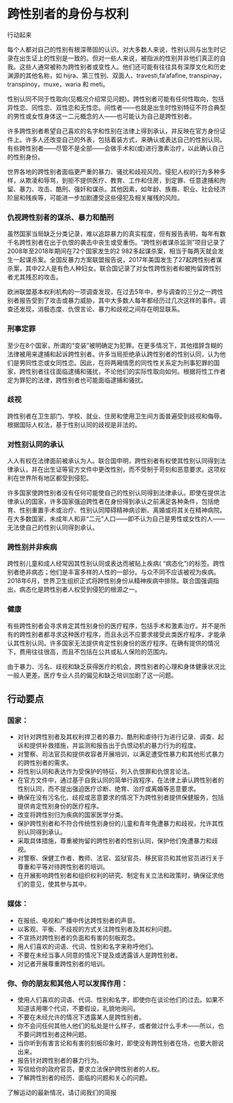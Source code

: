# 跨性别者的身份与权利

行动起来

每个人都对自己的性别有根深蒂固的认识。对大多数人来说，性别认同与出生时记录在出生证上的性别是一致的。但对一些人来说，被指派的性别并非他们真正的自我。这些人通常被称为跨性别者或变性人。他们还可能有往往具有深厚文化和历史渊源的其他名称，如 hijra、第三性别、双面人、travesti,fa’afafine, transpinay，transpinoy，muxe，waria 和 meti。

性别认同不同于性取向(见概况介绍常见问题)。跨性别者可能有任何性取向，包括异性恋、同性恋、双性恋和无性恋。间性者——也就是出生时性别特征不符合典型的男性或女性身体这一二元概念的人——也可能认为自己是跨性别者。

许多跨性别者希望自己喜欢的名字和性别在法律上得到承认，并反映在官方身份证件上。许多人还改变自己的外表，包括着装方式，来确认或表达自己的性别认同。有些跨性别者——尽管不是全部——会做手术和(或)进行激素治疗，以此确认自己的性别身份。

世界各地的跨性别者面临更严重的暴力、骚扰和歧视风险。侵犯人权的行为多种多样，从欺凌和辱骂，到拒不提供医疗、教育、工作和住房，到定罪、任意逮捕和拘留、暴力、攻击、酷刑、强奸和谋杀。其他因素，如年龄、族裔、职业、社会经济阶层和残疾等，可能进一步加剧遭受这些侵犯及相关摧残的风险。

### 仇视跨性别者的谋杀、暴力和酷刑

虽然国家当局缺乏分类记录，难以追踪暴力的真实程度，但有报告表明，每年有数千名跨性别者在出于仇恨的袭击中丧生或受重伤。“跨性别者谋杀监测”项目记录了2008年至2018年期间在72个国家发生的2 982多起谋杀案，相当于每两天就会发生一起谋杀案。全国反暴力方案联盟报告说，2017年美国发生了27起跨性别者谋杀案，其中22人是有色人种妇女。联合国记录了对女性跨性别者和被拘留跨性别者尤其残忍的攻击。

欧洲联盟基本权利机构的一项调查发现，在过去5年中，参与调查的三分之一跨性别者报告受到了攻击或暴力威胁，其中大多数人每年都经历过几次这样的事件。调查还发现，消极态度、仇恨言论、暴力和歧视之间存在明显联系。

### 刑事定罪

至少在8个国家，所谓的“变装”被明确定为犯罪。在更多情况下，其他措辞含糊的法律被用来逮捕和起诉跨性别者。许多当局拒绝承认跨性别者的性别认同，认为他们是男同性恋或女同性恋。因此，在将两厢情愿的同性性关系定为刑事犯罪的国家，跨性别者往往面临逮捕和骚扰，不论他们的实际性取向如何。根据将性工作者定为罪犯的法律，跨性别者也可能面临逮捕和骚扰。

### 歧视

跨性别者在卫生部门、学校、就业、住房和使用卫生间方面普遍受到歧视和侮辱。根据国际人权法，基于性别认同的歧视是非法的。

### 对性别认同的承认

人人有权在法律面前被承认为人。联合国申明，跨性别者有权使其性别认同得到法律承认，并在出生证等官方文件中更改性别，而不受制于苛刻和恶意要求。这项权利在世界所有地区都受到侵犯。

许多国家使跨性别者没有任何可能使自己的性别认同得到法律承认。即使在提供法律承认的国家，许多国家强迫跨性者在身份得到承认之前满足各种条件，包括绝育、性别重置手术或治疗、性别认同障碍精神病诊断、离婚或将其关在精神病院。在大多数国家，未成年人和非“二元”人口——即不认为自己是男性或女性的人——无法使自己的性别认同得到承认。

### 跨性别并非疾病

跨性别儿童和成人经常因其性别认同或表达而被贴上疾病( “病态化”)的标签。跨性别者绝非病态；他们是丰富多样的人性的一部分。与众不同不应该被视为疾病。2018年6月，世界卫生组织正式将跨性别身份从精神疾病中排除。联合国强调指出，病态化是跨性别者人权受到侵犯的根源之一。

### 健康

有些跨性别者会寻求肯定其性别身份的医疗程序，包括手术和激素治疗。并不是所有的跨性别者都寻求这种医疗程序，而且永远不应要求接受此类医疗程序，才能承认其性别认同。许多国家无法提供肯定性别身份的医疗程序。在确有提供的情况下，费用往往很高，而且不包括在公共或私人保险的范围内。

由于暴力、污名、歧视和缺乏获得医疗的机会，跨性别者的心理和身体健康状况比一般人更差。医疗专业人员的偏见和缺乏培训加剧了这一问题。

## 行动要点

### 国家：

- 对针对跨性别者及其权利捍卫者的暴力、酷刑和虐待行为进行记录、调查、起诉和提供补救措施，并监测和报告出于仇恨动机的暴力行为的程度。
- 对警察、司法官员和提供收容者开展培训，以满足遭受性暴力和其他形式暴力的跨性别者的需求。
- 将性别认同和表达作为受保护的特征，列入仇恨罪和仇恨言论法。
- 在官方文件中，通过基于自我认同的简单行政程序，在法律上承认跨性别者的性别认同，而不提出强迫医疗诊断、绝育、治疗或离婚等恶意要求。
- 确保在没有污名化、歧视或恶意要求的情况下为跨性别者提供保健服务，包括提供肯定性别身份的医疗程序。
- 改变将跨性别归为疾病的国家医学分类。
- 保护跨性别者和不符合传统性别身份的儿童和青年免遭暴力和歧视，允许其性别认同得到承认。
- 采取具体措施，尊重被拘留的跨性别者的性别认同，保护他们免遭暴力和歧视。
- 对警察、保健工作者、教师、法官、监狱官员、移民官员和其他官员进行关于尊重和平等对待跨性别者的培训。
- 在开展影响跨性别者和组织权利的研究、制定有关立法和政策时，确保征求他们的意见，使其参与其中。

### 媒体：

- 在报纸、电视和广播中传达跨性别者的声音。
- 以客观、平衡、不歧视的方式关注跨性别者及其权利问题。
- 不宣扬对跨性别者的负面和有害的刻板观念。
- 用人们喜欢的词语、代词、性别和名字来称呼他们。
- 不要在未经当事人同意的情况下提及或透露该人是跨性别者。
- 对记者开展尊重跨性别者的培训。

### 你、你的朋友和其他人可以发挥作用：

- 使用人们喜欢的词语、代词、性别和名字，即使你在谈论他们的过去。如果不知道该用哪个代词，不要假设，礼貌地询问。
- 不要在未经允许的情况下透露某人是跨性别者。
- 你不会问任何其他人他们的私处是什么样子，或者做过什么手术——所以，也不要问跨性别者这种问题。
- 当你听到有害言论和有害的刻板印象时，即使没有跨性别者在场，也要大胆说出来。
- 报告针对跨性别者的暴力行为。
- 写信给你的政府官员，要求立法保护跨性别者的人权。
- 了解跨性别者的经历、面临的问题和关心的问题。

了解运动的最新情况，请订阅我们的简报